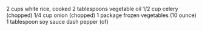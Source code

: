 2 cups white rice, cooked
2 tablespoons vegetable oil
1/2 cup celery (chopped)
1/4 cup onion (chopped)
1 package frozen vegetables (10 ounce)
1 tablespoon soy sauce
dash pepper (of)